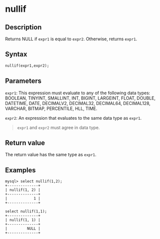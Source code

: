 # nullif

## Description

Returns NULL if `expr1` is equal to `expr2`. Otherwise, returns `expr1`.

## Syntax

```Haskell
nullif(expr1,expr2);
```

## Parameters

`expr1`: This expression must evaluate to any of the following data types: BOOLEAN, TINYINT, SMALLINT, INT, BIGINT, LARGEINT, FLOAT, DOUBLE, DATETIME, DATE, DECIMALV2, DECIMAL32, DECIMAL64, DECIMAL128, VARCHAR, BITMAP, PERCENTILE, HLL, TIME.

`expr2`: An expression that evaluates to the same data type as `expr1`.

> `expr1` and `expr2` must agree in data type.

## Return value

The return value has the same type as `expr1`.

## Examples

```Plain Text
mysql> select nullif(1,2);
+--------------+
| nullif(1, 2) |
+--------------+
|            1 |
+--------------+

select nullif(1,1);
+--------------+
| nullif(1, 1) |
+--------------+
|         NULL |
+--------------+
```
